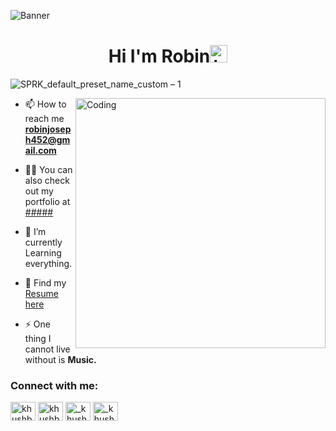 ![Banner](https://user-images.githubusercontent.com/48469274/116090470-8bd7b280-a6c1-11eb-845a-0230c54397eb.png)

<h1 align="center">Hi I'm Robin<img src="https://user-images.githubusercontent.com/1303154/88677602-1635ba80-d120-11ea-84d8-d263ba5fc3c0.gif" width="28px" alt="hi"></h1>

![SPRK_default_preset_name_custom – 1](https://user-images.githubusercontent.com/48469274/116203550-701feb00-a759-11eb-81b6-6ea2eb49c7e5.png)

<img align="right" alt="Coding" width="400" src="https://github.com/rj-robinjoseph/rj-robinjoseph/blob/main/GIF-210427_104427.gif">

- 📫 How to reach me **robinjoseph452@gmail.com**

- 👨‍💻 You can also check out my portfolio at [#####](####)

- 🔭 I’m currently Learning everything.

- 📝 Find my [Resume here](https://github.com/rj-robinjoseph/rj-robinjoseph/blob/main/Resume-Robin%20Joseph.pdf)

- ⚡ One thing I cannot live without is **Music.**

<h3 align="left">Connect with me:</h3>
<p align="left">
<a href="https://twitter.com/" target="blank"><img align="center" src="https://cdn.jsdelivr.net/npm/simple-icons@3.0.1/icons/twitter.svg" alt="khushboogoel01" height="30" width="40" /></a>
<a href="https://linkedin.com/in/" target="blank"><img align="center" src="https://cdn.jsdelivr.net/npm/simple-icons@3.0.1/icons/linkedin.svg" alt="khushboogoel01" height="30" width="40" /></a>
<a href="https://instagram.com/" target="blank"><img align="center" src="https://cdn.jsdelivr.net/npm/simple-icons@3.0.1/icons/instagram.svg" alt="_khushboo.goel" height="30" width="40" /></a>
<a href="https://facebook.com/" target="blank"><img align="center" src="https://cdn.jsdelivr.net/npm/simple-icons@3.0.1/icons/facebook.svg" alt="_khushboo.goel" height="30" width="40" /></a>
<!-- <a href="https://www.youtube.com/c/" target="blank"><img align="center" src="https://cdn.jsdelivr.net/npm/simple-icons@3.0.1/icons/youtube.svg" alt="khushboo goel" height="30" width="40" /></a> -->
</p>
